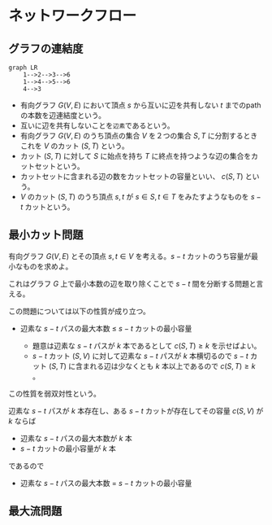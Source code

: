 <!-- ドラフト -->
# ネットワークフロー 

## グラフの連結度  

```mermaid
graph LR
    1-->2-->3-->6
    1-->4-->5-->6
    4-->3
```

- 有向グラフ $G(V,E)$ において頂点 $s$ から互いに辺を共有しない $t$ までのpathの本数を辺連結度という。
- 互いに辺を共有しないことを`辺素`であるという。
- 有向グラフ $G(V,E)$ のうち頂点の集合 $V$ を２つの集合 $S,T$ に分割するときこれを $V$ のカット $(S,T)$ という。
- カット $(S,T)$ に対して $S$ に始点を持ち $T$ に終点を持つような辺の集合をカットセットという。
- カットセットに含まれる辺の数をカットセットの容量といい、 $c(S,T)$ という。
- $V$ のカット $(S,T)$ のうち頂点 $s,t$ が $s \in S, t \in T$ をみたすようなものを $s-t$ カットという。

## 最小カット問題

有向グラフ $G(V,E)$ とその頂点 $s,t \in V$ を考える。$s-t$ カットのうち容量が最小なものを求めよ。

これはグラフ $G$ 上で最小本数の辺を取り除くことで $s-t$ 間を分断する問題と言える。

この問題については以下の性質が成り立つ。

- 辺素な $s-t$ パスの最大本数 $\le$ $s-t$ カットの最小容量

    - 題意は辺素な $s-t$ パスが $k$ 本であるとして $c(S,T) \ge k$ を示せばよい。
    - $s-t$ カット $(S,V)$ に対して辺素な $s-t$ パスが $k$ 本横切るので $s-t$ カット $(S,T)$ に含まれる辺は少なくとも $k$ 本以上であるので $c(S,T) \ge k$ 。

この性質を弱双対性という。

辺素な $s-t$ パスが $k$ 本存在し、ある $s-t$ カットが存在してその容量 $c(S,V)$ が $k$ ならば

- 辺素な $s-t$ パスの最大本数が $k$ 本
- $s-t$ カットの最小容量が $k$ 本

であるので

- 辺素な $s-t$ パスの最大本数 $=$ $s-t$ カットの最小容量

## 最大流問題

